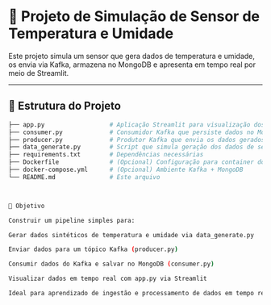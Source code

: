 # 🔧 Projeto de Simulação de Sensor de Temperatura e Umidade

Este projeto simula um sensor que gera dados de temperatura e umidade, os envia via Kafka, armazena no MongoDB e apresenta em tempo real por meio de Streamlit.

---

## 📁 Estrutura do Projeto

```bash
├── app.py                  # Aplicação Streamlit para visualização dos dados
├── consumer.py             # Consumidor Kafka que persiste dados no MongoDB
├── producer.py             # Produtor Kafka que envia os dados gerados
├── data_generate.py        # Script que simula geração dos dados de sensores
├── requirements.txt        # Dependências necessárias
├── Dockerfile              # (Opcional) Configuração para container do app
├── docker-compose.yml      # (Opcional) Ambiente Kafka + MongoDB
└── README.md               # Este arquivo



🎯 Objetivo

Construir um pipeline simples para:

Gerar dados sintéticos de temperatura e umidade via data_generate.py

Enviar dados para um tópico Kafka (producer.py)

Consumir dados do Kafka e salvar no MongoDB (consumer.py)

Visualizar dados em tempo real com app.py via Streamlit

Ideal para aprendizado de ingestão e processamento de dados em tempo real.
